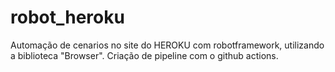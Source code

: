 # robot_heroku
Automação de cenarios no site do HEROKU com robotframework, utilizando a biblioteca "Browser". Criação de pipeline com o github actions.

